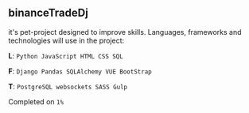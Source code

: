 ## binanceTradeDj

it's pet-project designed to improve skills. 
Languages, frameworks and technologies will use in the project:

**L**: `Python JavaScript HTML CSS SQL`

**F**: `Django Pandas SQLAlchemy VUE BootStrap`

**T**: `PostgreSQL websockets SASS Gulp`


Completed on `1%`
